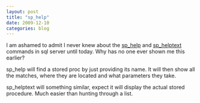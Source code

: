 ```yaml
---
layout: post
title: "sp_help"
date: 2009-12-10
categories: blog
---
```


I am ashamed to admit I never knew about the [sp_help](http://msdn.microsoft.com/en-us/library/aa933429(SQL.80).aspx) and [sp_helptext](http://msdn.microsoft.com/en-us/library/ms176112.aspx) commands in sql server until today. Why has no one ever shown me this earlier?

sp_help will find a stored proc by just providing its name. It will then show all the matches, where they are located and what parameters they take.

sp_helptext will something similar, expect it will display the actual stored procedure. Much easier than hunting through a list.
